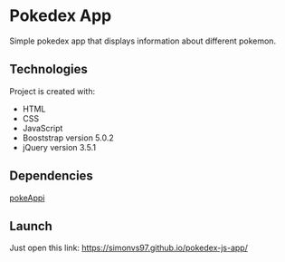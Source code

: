 # Pokedex App

Simple pokedex app that displays information about different pokemon.

## Technologies
Project is created with:
* HTML
* CSS
* JavaScript
* Booststrap version 5.0.2
* jQuery version 3.5.1

## Dependencies
[pokeAppi](https://pokeapi.co/)

## Launch
Just open this link: https://simonvs97.github.io/pokedex-js-app/
